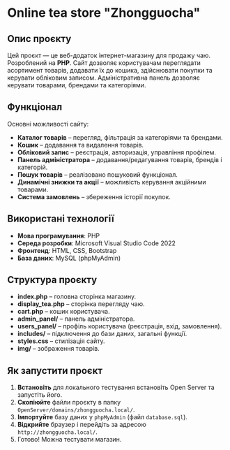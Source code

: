 # Online tea store "Zhongguocha"

## Опис проєкту

Цей проєкт — це веб-додаток інтернет-магазину для продажу чаю. Розроблений на **PHP**. Сайт дозволяє користувачам переглядати асортимент товарів, додавати їх до кошика, здійснювати покупки та керувати обліковим записом. Адміністративна панель дозволяє керувати товарами, брендами та категоріями.

## Функціонал

Основні можливості сайту:
- **Каталог товарів** – перегляд, фільтрація за категоріями та брендами.
- **Кошик** – додавання та видалення товарів.
- **Обліковий запис** – реєстрація, авторизація, управління профілем.
- **Панель адміністратора** – додавання/редагування товарів, брендів і категорій.
- **Пошук товарів** – реалізовано пошуковий функціонал.
- **Динамічні знижки та акції** – можливість керування акційними товарами.
- **Система замовлень** – збереження історії покупок.

## Використані технології

- **Мова програмування**: PHP  
- **Середа розробки**: Microsoft Visual Studio Code 2022  
- **Фронтенд**: HTML, CSS, Bootstrap  
- **База даних**: MySQL (phpMyAdmin)

## Структура проєкту

- **index.php** – головна сторінка магазину.
- **display_tea.php** – сторінка перегляду чаю.
- **cart.php** – кошик користувача.
- **admin_panel/** – панель адміністратора.
- **users_panel/** – профіль користувача (реєстрація, вхід, замовлення).
- **includes/** – підключення до бази даних, загальні функції.
- **styles.css** – стилізація сайту.
- **img/** – зображення товарів.

## Як запустити проєкт

1. **Встановіть** для локального тестування встановіть Open Server та запустіть його.  
2. **Скопіюйте** файли проєкту в папку `OpenServer/domains/zhongguocha.local/`.  
3. **Імпортуйте** базу даних у `phpMyAdmin` (файл `database.sql`).  
4. **Відкрийте** браузер і перейдіть за адресою `http://zhongguocha.local/`.  
5. Готово! Можна тестувати магазин.  
